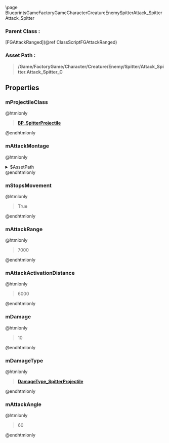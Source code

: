 \page BlueprintsGameFactoryGameCharacterCreatureEnemySpitterAttack_Spitter Attack_Spitter
### Parent Class :
[FGAttackRanged](@ref ClassScriptFGAttackRanged)
### Asset Path :
<b><blockquote>/Game/FactoryGame/Character/Creature/Enemy/Spitter/Attack_Spitter.Attack_Spitter_C</blockquote></b>
## Properties

### mProjectileClass
@htmlonly
<b><a href="_blueprints_game_factory_game_character_creature_enemy_spitter_b_p__spitter_projectile.html"><blockquote>BP_SpitterProjectile</blockquote></a></b>
@endhtmlonly

### mAttackMontage
@htmlonly
<details>
 <summary>$AssetPath</summary>
<b><a href="_blueprints_game_factory_game_character_creature_enemy_spitter_animation_spitter_attack_montage.html"><blockquote>SpitterAttackMontage</blockquote></a></b>
</details>
@endhtmlonly

### mStopsMovement
@htmlonly
<blockquote>True</blockquote>
@endhtmlonly

### mAttackRange
@htmlonly
<blockquote>7000</blockquote>
@endhtmlonly

### mAttackActivationDistance
@htmlonly
<blockquote>6000</blockquote>
@endhtmlonly

### mDamage
@htmlonly
<blockquote>10</blockquote>
@endhtmlonly

### mDamageType
@htmlonly
<b><a href="_blueprints_game_factory_game_character_creature_enemy_spitter_damage_type__spitter_projectile.html"><blockquote>DamageType_SpitterProjectile</blockquote></a></b>
@endhtmlonly

### mAttackAngle
@htmlonly
<blockquote>60</blockquote>
@endhtmlonly

